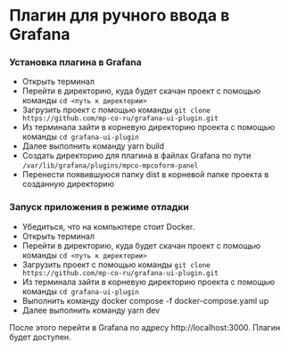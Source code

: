 # Плагин для ручного ввода в Grafana

### Установка плагина в Grafana

- Открыть терминал
- Перейти в директорию, куда будет скачан проект с помощью команды `cd <путь к директории>`
- Загрузить проект с помощью команды `git clone https://github.com/mp-co-ru/grafana-ui-plugin.git`
- Из терминала зайти в корневую директорию проекта с помощью команды `cd grafana-ui-plugin`
- Далее выполнить команду yarn build
- Создать директорию для плагина в файлах Grafana по пути `/var/lib/grafana/plugins/mpco-mpcoform-panel`
- Перенести появившуюся папку dist в корневой папке проекта в созданную директорию

### Запуск приложения в режиме отладки

- Убедиться, что на компьютере стоит Docker.
- Открыть терминал
- Перейти в директорию, куда будет скачан проект с помощью команды `cd <путь к директории>`
- Загрузить проект с помощью команды `git clone https://github.com/mp-co-ru/grafana-ui-plugin.git`
- Из терминала зайти в корневую директорию проекта с помощью команды `cd grafana-ui-plugin`
- Выполнить команду docker compose -f docker-compose.yaml up
- Далее выполнить команду yarn dev

После этого перейти в Grafana по адресу http://localhost:3000. Плагин будет доступен.
